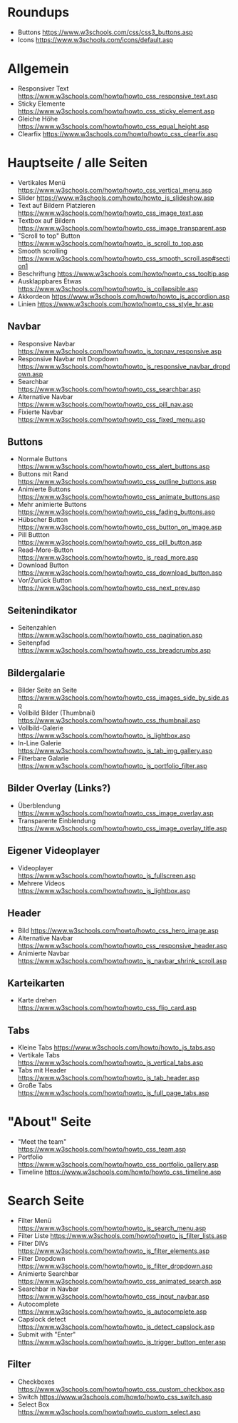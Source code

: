 # Roundups
+ Buttons https://www.w3schools.com/css/css3_buttons.asp
+ Icons https://www.w3schools.com/icons/default.asp

# Allgemein 
+ Responsiver Text https://www.w3schools.com/howto/howto_css_responsive_text.asp
+ Sticky Elemente https://www.w3schools.com/howto/howto_css_sticky_element.asp
+ Gleiche Höhe https://www.w3schools.com/howto/howto_css_equal_height.asp
+ Clearfix https://www.w3schools.com/howto/howto_css_clearfix.asp

# Hauptseite / alle Seiten 
+ Vertikales Menü https://www.w3schools.com/howto/howto_css_vertical_menu.asp 
+ Slider https://www.w3schools.com/howto/howto_js_slideshow.asp
+ Text auf Bildern Platzieren https://www.w3schools.com/howto/howto_css_image_text.asp
+ Textbox auf Bildern https://www.w3schools.com/howto/howto_css_image_transparent.asp
+ "Scroll to top" Button https://www.w3schools.com/howto/howto_js_scroll_to_top.asp
+ Smooth scrolling https://www.w3schools.com/howto/howto_css_smooth_scroll.asp#section1
+ Beschriftung https://www.w3schools.com/howto/howto_css_tooltip.asp
+ Ausklappbares Etwas https://www.w3schools.com/howto/howto_js_collapsible.asp
+ Akkordeon https://www.w3schools.com/howto/howto_js_accordion.asp
+ Linien https://www.w3schools.com/howto/howto_css_style_hr.asp

## Navbar
+ Responsive Navbar https://www.w3schools.com/howto/howto_js_topnav_responsive.asp
+ Responsive Navbar mit Dropdown https://www.w3schools.com/howto/howto_js_responsive_navbar_dropdown.asp
+ Searchbar https://www.w3schools.com/howto/howto_css_searchbar.asp
+ Alternative Navbar https://www.w3schools.com/howto/howto_css_pill_nav.asp
+ Fixierte Navbar https://www.w3schools.com/howto/howto_css_fixed_menu.asp

## Buttons 
+ Normale Buttons https://www.w3schools.com/howto/howto_css_alert_buttons.asp
+ Buttons mit Rand https://www.w3schools.com/howto/howto_css_outline_buttons.asp
+ Animierte Buttons https://www.w3schools.com/howto/howto_css_animate_buttons.asp
+ Mehr animierte Buttons https://www.w3schools.com/howto/howto_css_fading_buttons.asp
+ Hübscher Button https://www.w3schools.com/howto/howto_css_button_on_image.asp
+ Pill Buttton https://www.w3schools.com/howto/howto_css_pill_button.asp
+ Read-More-Button https://www.w3schools.com/howto/howto_js_read_more.asp
+ Download Button https://www.w3schools.com/howto/howto_css_download_button.asp
+ Vor/Zurück Button https://www.w3schools.com/howto/howto_css_next_prev.asp

## Seitenindikator
+ Seitenzahlen https://www.w3schools.com/howto/howto_css_pagination.asp
+ Seitenpfad https://www.w3schools.com/howto/howto_css_breadcrumbs.asp

## Bildergalarie
+ Bilder Seite an Seite https://www.w3schools.com/howto/howto_css_images_side_by_side.asp
+ Vollbild Bilder (Thumbnail) https://www.w3schools.com/howto/howto_css_thumbnail.asp
+ Vollbild-Galerie https://www.w3schools.com/howto/howto_js_lightbox.asp
+ In-Line Galerie https://www.w3schools.com/howto/howto_js_tab_img_gallery.asp
+ Filterbare Galarie https://www.w3schools.com/howto/howto_js_portfolio_filter.asp

## Bilder Overlay (Links?)
+ Überblendung https://www.w3schools.com/howto/howto_css_image_overlay.asp
+ Transparente Einblendung https://www.w3schools.com/howto/howto_css_image_overlay_title.asp

## Eigener Videoplayer
+ Videoplayer https://www.w3schools.com/howto/howto_js_fullscreen.asp
+ Mehrere Videos https://www.w3schools.com/howto/howto_js_lightbox.asp

## Header
+ Bild https://www.w3schools.com/howto/howto_css_hero_image.asp
+ Alternative Navbar https://www.w3schools.com/howto/howto_css_responsive_header.asp
+ Animierte Navbar https://www.w3schools.com/howto/howto_js_navbar_shrink_scroll.asp

## Karteikarten
+ Karte drehen https://www.w3schools.com/howto/howto_css_flip_card.asp

## Tabs
+ Kleine Tabs https://www.w3schools.com/howto/howto_js_tabs.asp
+ Vertikale Tabs https://www.w3schools.com/howto/howto_js_vertical_tabs.asp
+ Tabs mit Header https://www.w3schools.com/howto/howto_js_tab_header.asp
+ Große Tabs https://www.w3schools.com/howto/howto_js_full_page_tabs.asp

# "About" Seite 
+ "Meet the team" https://www.w3schools.com/howto/howto_css_team.asp
+ Portfolio https://www.w3schools.com/howto/howto_css_portfolio_gallery.asp
+ Timeline https://www.w3schools.com/howto/howto_css_timeline.asp

# Search Seite 
+ Filter Menü https://www.w3schools.com/howto/howto_js_search_menu.asp
+ Filter Liste https://www.w3schools.com/howto/howto_js_filter_lists.asp
+ Filter DIVs https://www.w3schools.com/howto/howto_js_filter_elements.asp
+ Filter Dropdown https://www.w3schools.com/howto/howto_js_filter_dropdown.asp
+ Animierte Searchbar https://www.w3schools.com/howto/howto_css_animated_search.asp
+ Searchbar in Navbar https://www.w3schools.com/howto/howto_css_input_navbar.asp
+ Autocomplete https://www.w3schools.com/howto/howto_js_autocomplete.asp
+ Capslock detect https://www.w3schools.com/howto/howto_js_detect_capslock.asp
+ Submit with "Enter" https://www.w3schools.com/howto/howto_js_trigger_button_enter.asp

## Filter 
+ Checkboxes https://www.w3schools.com/howto/howto_css_custom_checkbox.asp
+ Switch https://www.w3schools.com/howto/howto_css_switch.asp
+ Select Box https://www.w3schools.com/howto/howto_custom_select.asp
